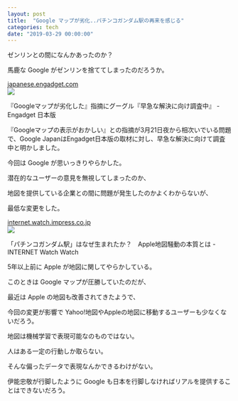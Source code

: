 ```yaml
---
layout: post
title:  "Google マップが劣化..パチンコガンダム駅の再来を感じる"
categories: tech
date: "2019-03-29 00:00:00"
---
```


ゼンリンとの間になんかあったのか？

馬鹿な Google がゼンリンを捨ててしまったのだろうか。

<div class="card">
  <a href="https://japanese.engadget.com/2019/03/22/google/"></a>
  <div class="card__header">
    <a href="https://japanese.engadget.com/2019/03/22/google/">japanese.engadget.com</a>
  </div>
  <div class="card__image">
    <img src="https://o.aolcdn.com/images/dims?resize=2000%2C2000%2Cshrink&image_uri=https%3A%2F%2Fs.yimg.com%2Fos%2Fcreatr-uploaded-images%2F2019-03%2F1d1ea920-4c64-11e9-bfbf-b82133ddc657&client=a1acac3e1b3290917d92&signature=7ac03e3c90c61dd6c0f3da4e37978db286795b3d">
  </div>
  <div class="card__title">
    <p>『Googleマップが劣化した』指摘にグーグル『早急な解決に向け調査中』 - Engadget 日本版</p>
  </div>
  <div class="card__description">
    <p>『Googleマップの表示がおかしい』との指摘が3月21日夜から相次いでいる問題で、Google JapanはEngadget日本版の取材に対し、早急な解決に向けて調査中と明かしました。</p>
  </div>
</div>

今回は Google が思いっきりやらかした。

潜在的なユーザーの意見を無視してしまったのか、

地図を提供している企業との間に問題が発生したのかよくわからないが、

最低な変更をした。

<div class="card">
  <a href="https://internet.watch.impress.co.jp/docs/special/577659.html"></a>
  <div class="card__header">
    <a href="https://internet.watch.impress.co.jp/docs/special/577659.html">internet.watch.impress.co.jp</a>
  </div>
  <div class="card__image">
    <img src="http://internet.watch.impress.co.jpnull">
  </div>
  <div class="card__title">
    <p>「パチンコガンダム駅」はなぜ生まれたか？　Apple地図騒動の本質とは - INTERNET Watch Watch</p>
  </div>
  <div class="card__description">
    <p></p>
  </div>
</div>

5年以上前に Apple が地図に関してやらかしている。

このときは Google マップが圧勝していたのだが、

最近は Apple の地図も改善されてきたようで、

今回の変更が影響で Yahoo!地図やAppleの地図に移動するユーザーも少なくないだろう。

地図は機械学習で表現可能なのものではない。

人はある一定の行動しか取らない。

そんな偏ったデータで表現なんかできるわけがない。

伊能忠敬が行脚したように Google も日本を行脚しなければリアルを提供することはできないだろう。

